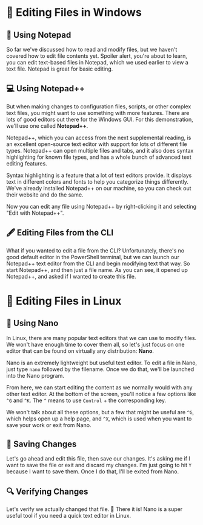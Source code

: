 # 🔧 Editing Files in Windows

## 📝 Using Notepad
So far we've discussed how to read and modify files, but we haven't covered how to edit file contents yet. Spoiler alert, you're about to learn, you can edit text-based files in Notepad, which we used earlier to view a text file. Notepad is great for basic editing.

## 💻 Using Notepad++
But when making changes to configuration files, scripts, or other complex text files, you might want to use something with more features. There are lots of good editors out there for the Windows GUI. For this demonstration, we'll use one called **Notepad++**.

Notepad++, which you can access from the next supplemental reading, is an excellent open-source text editor with support for lots of different file types. Notepad++ can open multiple files and tabs, and it also does syntax highlighting for known file types, and has a whole bunch of advanced text editing features.

Syntax highlighting is a feature that a lot of text editors provide. It displays text in different colors and fonts to help you categorize things differently. We've already installed Notepad++ on our machine, so you can check out their website and do the same.

Now you can edit any file using Notepad++ by right-clicking it and selecting "Edit with Notepad++".

## 🖋️ Editing Files from the CLI
What if you wanted to edit a file from the CLI? Unfortunately, there's no good default editor in the PowerShell terminal, but we can launch our Notepad++ text editor from the CLI and begin modifying text that way. So start Notepad++, and then just a file name. As you can see, it opened up Notepad++, and asked if I wanted to create this file.

# 🐧 Editing Files in Linux

## 📝 Using Nano
In Linux, there are many popular text editors that we can use to modify files. We won't have enough time to cover them all, so let's just focus on one editor that can be found on virtually any distribution: **Nano**.

Nano is an extremely lightweight but useful text editor. To edit a file in Nano, just type `nano` followed by the filename. Once we do that, we'll be launched into the Nano program.

From here, we can start editing the content as we normally would with any other text editor. At the bottom of the screen, you'll notice a few options like `^G` and `^K`. The `^` means to use `Control` + the corresponding key.

We won't talk about all these options, but a few that might be useful are `^G`, which helps open up a help page, and `^X`, which is used when you want to save your work or exit from Nano.

## 💾 Saving Changes
Let's go ahead and edit this file, then save our changes. It's asking me if I want to save the file or exit and discard my changes. I'm just going to hit `Y` because I want to save them. Once I do that, I'll be exited from Nano.

## 🔍 Verifying Changes
Let's verify we actually changed that file. 🥳 There it is! Nano is a super useful tool if you need a quick text editor in Linux.
